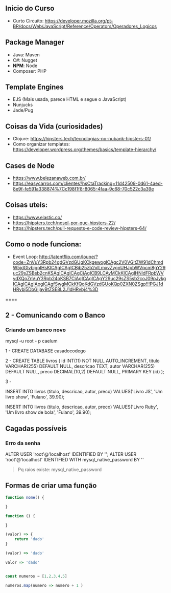

## Inicio do Curso
- Curto Circuito: https://developer.mozilla.org/pt-BR/docs/Web/JavaScript/Reference/Operators/Operadores_Logicos


## Package Manager
- Java: Maven
- C#: Nugget
- **NPM**: Node
- Composer: PHP

## Template Engines
- EJS (Mais usada, parece HTML e segue o JavaScript)
- Nunjucks
- Jade/Pug 

## Coisas da Vida (curiosidades)
- Clojure: https://hipsters.tech/tecnologias-no-nubank-hipsters-01/
- Como organizar templates: https://developer.wordpress.org/themes/basics/template-hierarchy/

## Cases de Node
- https://www.belezanaweb.com.br/
- https://easycarros.com/clientes?hsCtaTracking=11d42509-0d61-4aed-8e9f-fe591a338874%7Cc198f1f8-8065-4faa-9c68-70c522c3a39e

## Coisas uteis:

- https://www.elastic.co/
- https://hipsters.tech/nosql-por-que-hipsters-22/
- https://hipsters.tech/pull-requests-e-code-review-hipsters-64/

## Como o node funciona:
- Event Loop: http://latentflip.com/loupe/?code=ZnVuY3Rpb24gdGVzdGUgKCkgewogICAgc2V0VGltZW91dChmdW5jdGlvbigpIHsKICAgICAgICBjb25zb2xlLmxvZygnUHJpbWVpcm8gY29uc29sZSBsb2cnKSAgICAgICAgCiAgICB9LCAyMCkKICAgIHNldFRpbWVvdXQoZnVuY3Rpb24oKSB7CiAgICAgICAgY29uc29sZS5sb2coJ09pJykgICAgICAgIAogICAgfSwgMCkKfQoKdGVzdGUoKQp0ZXN0ZSgp!!!PGJ1dHRvbj5DbGljayBtZSE8L2J1dHRvbj4%3D

====

## 2 - Comunicando com o Banco

### Criando um banco novo
mysql -u root - p 
caelum

1 - CREATE DATABASE casadocodego

2 - CREATE TABLE livros (
    id INT(11) NOT NULL AUTO_INCREMENT,
    titulo VARCHAR(255) DEFAULT NULL,
    descricao TEXT,
    autor VARCHAR(255) DEFAULT NULL,
    preco DECIMAL(10,2) DEFAULT NULL,
    PRIMARY KEY (id)
);

3 -

INSERT INTO livros (titulo, descricao, autor, preco)
VALUES('Livro JS', 'Um livro show', 'Fulano', 39.90);

INSERT INTO livros (titulo, descricao, autor, preco)
VALUES('Livro Ruby', 'Um livro show de bola', 'Fulano', 39.90);


## Cagadas possíveis

### Erro da senha

ALTER USER 'root'@'localhost' IDENTIFIED BY '';
ALTER USER 'root'@'localhost' IDENTIFIED WITH mysql_native_password BY ''
> Pq raios existe: mysql_native_password


## Formas de criar uma função

```js
function nome() {

}

function () {

}

(valor) => {
    return 'dado'
}

(valor) => 'dado'

valor => 'dado'


const numeros = [1,2,3,4,5]

numeros.map(numero => numero + 1 )
```